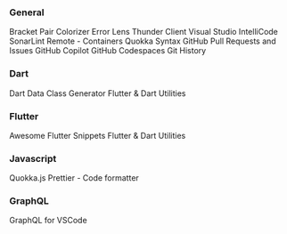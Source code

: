 ### General
Bracket Pair Colorizer
Error Lens
Thunder Client
Visual Studio IntelliCode
SonarLint
Remote - Containers
Quokka Syntax
GitHub Pull Requests and Issues
GitHub Copilot
GitHub Codespaces
Git History

### Dart
Dart Data Class Generator
Flutter & Dart Utilities

### Flutter
Awesome Flutter Snippets
Flutter & Dart Utilities

### Javascript
Quokka.js
Prettier - Code formatter

### GraphQL
GraphQL for VSCode
